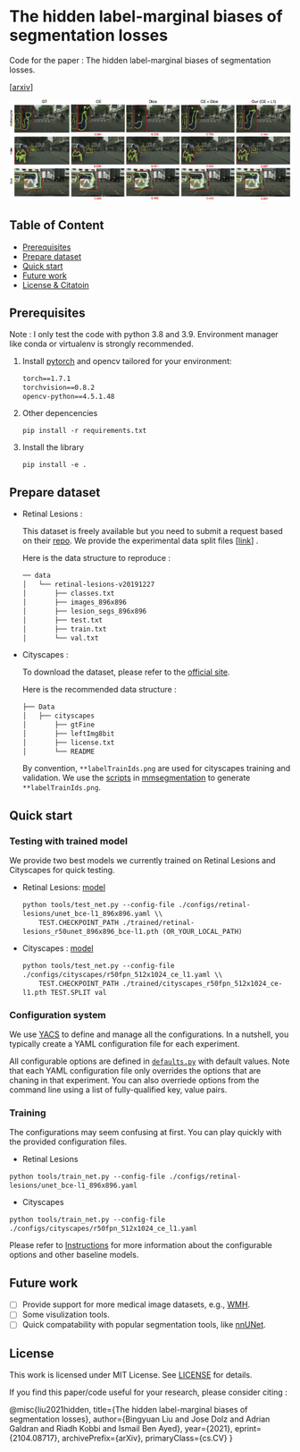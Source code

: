 # The hidden label-marginal biases of segmentation losses

Code for the paper : The hidden label-marginal biases of segmentation losses. 

[[arxiv](https://arxiv.org/abs/2104.08717)] 

<img src="docs/example_cityscapes.png" width="1000"/>

## Table of Content <!-- omit in table-of-content -->
 - [Prerequisites](#prerequisites)
 - [Prepare dataset](#prepare-dataset)
 - [Quick start](#quick-start)
 - [Future work](#future-work)
 - [License & Citatoin](#license)


## Prerequisites

Note : I only test the code with python 3.8 and 3.9. Environment manager like conda or virtualenv is strongly recommended.

1. Install [pytorch](https://pytorch.org/) and opencv tailored for your environment:
    ```
    torch==1.7.1
    torchvision==0.8.2
    opencv-python==4.5.1.48
    ```

2. Other depencencies
    ```
    pip install -r requirements.txt
    ```

3. Install the library
    ```
    pip install -e .
    ```

## Prepare dataset

- Retinal Lesions :
  
    This dataset is freely available but you need to submit a request based on their [repo](https://github.com/WeiQijie/retinal-lesions).
    We provide the experimental data split files [[link](https://drive.google.com/file/d/1nehNgvwN4eCscHhNPZEJHKDnoG-Q868r/view?usp=sharing)] .

    Here is the data structure to reproduce :
    ```
    ── data
    │   └── retinal-lesions-v20191227
    │       ├── classes.txt
    │       ├── images_896x896
    │       ├── lesion_segs_896x896
    │       ├── test.txt
    │       ├── train.txt
    │       └── val.txt
    ```

- Cityscapes :

    To download the dataset, please refer to the [official site](https://www.cityscapes-dataset.com/).

    Here is the recommended data structure :
    ```
    ├── Data
    │   ├── cityscapes
    │       ├── gtFine
    │       ├── leftImg8bit
    │       ├── license.txt
    │       └── README
    ```
    By convention, `**labelTrainIds.png` are used for cityscapes training and validation.
    We use the [scripts](https://github.com/open-mmlab/mmsegmentation/blob/master/tools/convert_datasets/cityscapes.py) in [mmsegmentation](https://github.com/open-mmlab/mmsegmentation) to generate `**labelTrainIds.png`.


## Quick start

### Testing with trained model

We provide two best models we currently trained on Retinal Lesions and Cityscapes for quick testing.

- Retinal Lesions: [model](https://drive.google.com/file/d/1c9CsFf8AlPKsDGHcjvvSNTN-4Zh2MX2w/view?usp=sharing)
  
    ```
    python tools/test_net.py --config-file ./configs/retinal-lesions/unet_bce-l1_896x896.yaml \\
        TEST.CHECKPOINT_PATH ./trained/retinal-lesions_r50unet_896x896_bce-l1.pth (OR_YOUR_LOCAL_PATH)
    ```

- Cityscapes : [model](https://drive.google.com/file/d/1ZP5d9a6KdZqW4oDH1EqSYLe1YvHhBuyy/view?usp=sharing)

    ```
    python tools/test_net.py --config-file ./configs/cityscapes/r50fpn_512x1024_ce_l1.yaml \\
        TEST.CHECKPOINT_PATH ./trained/cityscapes_r50fpn_512x1024_ce-l1.pth TEST.SPLIT val
    ```

### Configuration system

We use [YACS](https://github.com/rbgirshick/yacs) to define and manage all the configurations. In a nutshell, you typically create a YAML configuration file for each experiment.

All configurable options are defined in [`defaults.py`](seglossbias/config/defaults.py) with default values. Note that each YAML configuration file only overrides the options that are chaning in that experiment. You can also overriede options from the command line using a list of fully-qualified key, value pairs.


### Training

The configurations may seem confusing at first. You can play quickly with the provided configuration files.

- Retinal Lesions

```
python tools/train_net.py --config-file ./configs/retinal-lesions/unet_bce-l1_896x896.yaml
```

- Cityscapes

```
python tools/train_net.py --config-file ./configs/cityscapes/r50fpn_512x1024_ce_l1.yaml
```

Please refer to [Instructions](docs/INSTRUCTIONS.md) for more information about the configurable options and other baseline models.

## Future work
- [ ] Provide support for more medical image datasets, e.g., [WMH](https://wmh.isi.uu.nl/).
- [ ] Some visulization tools.
- [ ] Quick compatability with popular segmentation tools, like [nnUNet](https://github.com/MIC-DKFZ/nnUNet).

## License
This work is licensed under MIT License. See [LICENSE](LICENSE) for details.

If you find this paper/code useful for your research, please consider citing :

@misc{liu2021hidden,
      title={The hidden label-marginal biases of segmentation losses}, 
      author={Bingyuan Liu and Jose Dolz and Adrian Galdran and Riadh Kobbi and Ismail Ben Ayed},
      year={2021},
      eprint={2104.08717},
      archivePrefix={arXiv},
      primaryClass={cs.CV}
}


